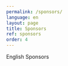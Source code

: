 ```yaml
---
permalink: /sponsors/
language: en 
layout: page
title: Sponsors
ref: sponsors
order: 4
---
```


English Sponsors

